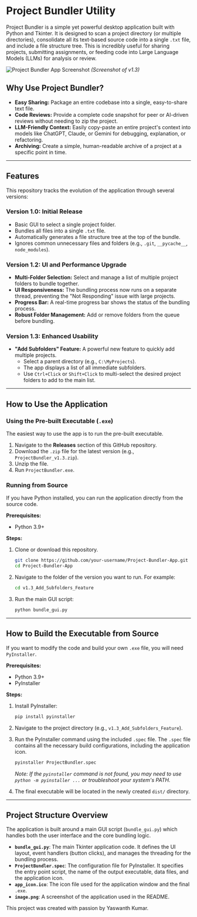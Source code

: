 # Project Bundler Utility

Project Bundler is a simple yet powerful desktop application built with Python and Tkinter. It is designed to scan a project directory (or multiple directories), consolidate all its text-based source code into a single `.txt` file, and include a file structure tree. This is incredibly useful for sharing projects, submitting assignments, or feeding code into Large Language Models (LLMs) for analysis or review.

![Project Bundler App Screenshot](v1.3_Add_Subfolders_Feature/image.png)
*(Screenshot of v1.3)*

## Why Use Project Bundler?

-   **Easy Sharing:** Package an entire codebase into a single, easy-to-share text file.
-   **Code Reviews:** Provide a complete code snapshot for peer or AI-driven reviews without needing to zip the project.
-   **LLM-Friendly Context:** Easily copy-paste an entire project's context into models like ChatGPT, Claude, or Gemini for debugging, explanation, or refactoring.
-   **Archiving:** Create a simple, human-readable archive of a project at a specific point in time.

---

## Features

This repository tracks the evolution of the application through several versions:

### Version 1.0: Initial Release
-   Basic GUI to select a single project folder.
-   Bundles all files into a single `.txt` file.
-   Automatically generates a file structure tree at the top of the bundle.
-   Ignores common unnecessary files and folders (e.g., `.git`, `__pycache__`, `node_modules`).

### Version 1.2: UI and Performance Upgrade
-   **Multi-Folder Selection:** Select and manage a list of multiple project folders to bundle together.
-   **UI Responsiveness:** The bundling process now runs on a separate thread, preventing the "Not Responding" issue with large projects.
-   **Progress Bar:** A real-time progress bar shows the status of the bundling process.
-   **Robust Folder Management:** Add or remove folders from the queue before bundling.

### Version 1.3: Enhanced Usability
-   **"Add Subfolders" Feature:** A powerful new feature to quickly add multiple projects.
    -   Select a parent directory (e.g., `C:\MyProjects`).
    -   The app displays a list of all immediate subfolders.
    -   Use `Ctrl+Click` or `Shift+Click` to multi-select the desired project folders to add to the main list.

---

## How to Use the Application

### Using the Pre-built Executable (`.exe`)

The easiest way to use the app is to run the pre-built executable.

1.  Navigate to the **Releases** section of this GitHub repository.
2.  Download the `.zip` file for the latest version (e.g., `ProjectBundler_v1.3.zip`).
3.  Unzip the file.
4.  Run `ProjectBundler.exe`.

### Running from Source

If you have Python installed, you can run the application directly from the source code.

**Prerequisites:**
-   Python 3.9+

**Steps:**

1.  Clone or download this repository.
    ```bash
    git clone https://github.com/your-username/Project-Bundler-App.git
    cd Project-Bundler-App
    ```

2.  Navigate to the folder of the version you want to run. For example:
    ```bash
    cd v1.3_Add_Subfolders_Feature
    ```

3.  Run the main GUI script:
    ```bash
    python bundle_gui.py
    ```

---

## How to Build the Executable from Source

If you want to modify the code and build your own `.exe` file, you will need `PyInstaller`.

**Prerequisites:**
-   Python 3.9+
-   PyInstaller

**Steps:**

1.  Install PyInstaller:
    ```bash
    pip install pyinstaller
    ```

2.  Navigate to the project directory (e.g., `v1.3_Add_Subfolders_Feature`).

3.  Run the PyInstaller command using the included `.spec` file. The `.spec` file contains all the necessary build configurations, including the application icon.
    ```bash
    pyinstaller ProjectBundler.spec
    ```
    *Note: If the `pyinstaller` command is not found, you may need to use `python -m pyinstaller ...` or troubleshoot your system's PATH.*

4.  The final executable will be located in the newly created `dist/` directory.

---

## Project Structure Overview

The application is built around a main GUI script (`bundle_gui.py`) which handles both the user interface and the core bundling logic.

-   **`bundle_gui.py`**: The main Tkinter application code. It defines the UI layout, event handlers (button clicks), and manages the threading for the bundling process.
-   **`ProjectBundler.spec`**: The configuration file for PyInstaller. It specifies the entry point script, the name of the output executable, data files, and the application icon.
-   **`app_icon.ico`**: The icon file used for the application window and the final `.exe`.
-   **`image.png`**: A screenshot of the application used in the README.

This project was created with passion by Yaswanth Kumar.
